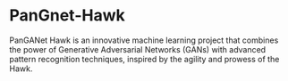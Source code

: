 # PanGnet-Hawk
PanGANet Hawk is an innovative machine learning project that combines the power of Generative Adversarial Networks (GANs) with advanced pattern recognition techniques, inspired by the agility and prowess of the Hawk.
